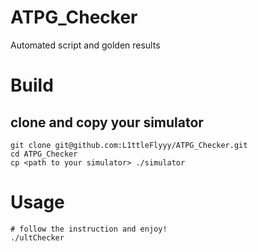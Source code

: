 # ATPG_Checker
Automated script and golden results

# Build

## clone and copy your simulator
```
git clone git@github.com:L1ttleFlyyy/ATPG_Checker.git
cd ATPG_Checker
cp <path to your simulator> ./simulator
```
# Usage

```
# follow the instruction and enjoy!
./ultChecker
```
